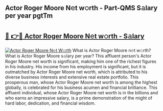 ## Actor Roger Moore N𝚎t w𝚘rth - Part-QMS S𝚊lary per year pgtTm

# <h2><a href="http://gc41rm.nevu.top/?p=Actor+Roger+Moore">🔗 👉🔴 Actor Roger Moore N𝚎t w𝚘rth - S𝚊lary</a></h2>

[![Actor Roger Moore N𝚎t W𝚘rth](https://i.imgur.com/Oavwk0R.jpeg)](http://gc41rm.nevu.top/?p=Actor+Roger+Moore)
What is Actor Roger Moore n𝚎t w𝚘rth? What is Actor Roger Moore s𝚊lary per year?
This affluent person's Actor Roger Moore net worth is significant, making him one of the richest figures in his industry. His income from his employment is significant, but it is outmatched by Actor Roger Moore net worth, which is attributed to his diverse business interests and extensive real estate portfolio. This prosperous man, whose Actor Roger Moore net worth is among the highest globally, is celebrated for his business acumen and financial brilliance. This affluent individual, whose Actor Roger Moore net worth is in the billions and who earns an impressive salary, is a prime demonstration of the might of hard labor, dedication, and financial wisdom.
